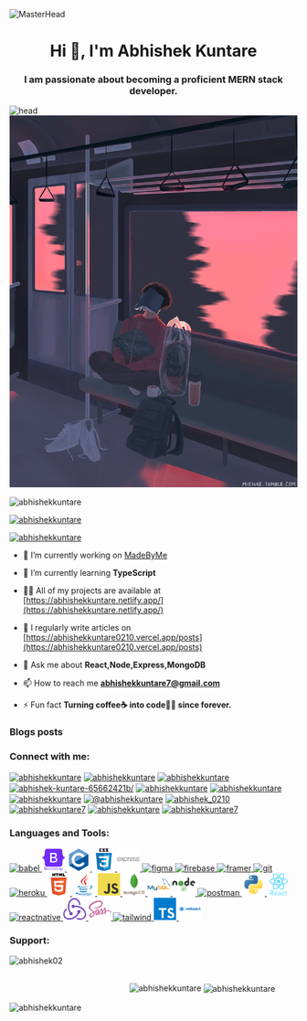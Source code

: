 ![MasterHead](https://images.unsplash.com/photo-1605379399843-5870eea9b74e?q=80&w=1798&auto=format&fit=crop&ixlib=rb-4.0.3&ixid=M3wxMjA3fDB8MHxwaG90by1wYWdlfHx8fGVufDB8fHx8fA%3D%3D)
<h1 align="center">Hi 👋, I'm Abhishek Kuntare</h1>
<h3 align="center">I am passionate about becoming a proficient MERN stack developer.</h3>
<img src="https://images.unsplash.com/photo-1544256718-3bcf237f3974?ixlib=rb-4.0.3&ixid=M3wxMjA3fDB8MHxwaG90by1wYWdlfHx8fGVufDB8fHx8fA%3D%3D&auto=format&fit=crop&w=2071&q=80" alt="head" >
<img src="https://raw.githubusercontent.com/ashuna-dev/ashuna-dev/main/github-readme-gif.gif" alt="head" >

<p align="left"> <img src="https://komarev.com/ghpvc/?username=abhishekkuntare&label=Profile%20views&color=0e75b6&style=flat" alt="abhishekkuntare" /> </p>

<p align="left"> <a href="https://github.com/ryo-ma/github-profile-trophy"><img src="https://github-profile-trophy.vercel.app/?username=abhishekkuntare" alt="abhishekkuntare" /></a> </p>

<p align="left"> <a href="https://twitter.com/abhishekkuntare" target="blank"><img src="https://img.shields.io/twitter/follow/abhishekkuntare?logo=twitter&style=for-the-badge" alt="abhishekkuntare" /></a> </p>

- 🔭 I’m currently working on [MadeByMe](https://madebyme.vercel.app/)

- 🌱 I’m currently learning **TypeScript**

- 👨‍💻 All of my projects are available at [https://abhishekkuntare.netlify.app/](https://abhishekkuntare.netlify.app/)

- 📝 I regularly write articles on [https://abhishekkuntare0210.vercel.app/posts](https://abhishekkuntare0210.vercel.app/posts)

- 💬 Ask me about **React,Node,Express,MongoDB**

- 📫 How to reach me **abhishekkuntare7@gmail.com**

- ⚡ Fun fact **Turning coffee☕ into code🧑‍💻 since forever.**

### Blogs posts
<!-- BLOG-POST-LIST:START -->
<!-- BLOG-POST-LIST:END -->

<h3 align="left">Connect with me:</h3>
<p align="left">
<a href="https://codepen.io/abhishekkuntare" target="blank"><img align="center" src="https://raw.githubusercontent.com/rahuldkjain/github-profile-readme-generator/master/src/images/icons/Social/codepen.svg" alt="abhishekkuntare" height="30" width="40" /></a>
<a href="https://dev.to/abhishekkuntare" target="blank"><img align="center" src="https://raw.githubusercontent.com/rahuldkjain/github-profile-readme-generator/master/src/images/icons/Social/devto.svg" alt="abhishekkuntare" height="30" width="40" /></a>
<a href="https://twitter.com/abhishekkuntare" target="blank"><img align="center" src="https://raw.githubusercontent.com/rahuldkjain/github-profile-readme-generator/master/src/images/icons/Social/twitter.svg" alt="abhishekkuntare" height="30" width="40" /></a>
<a href="https://linkedin.com/in/abhishek-kuntare-65662421b/" target="blank"><img align="center" src="https://raw.githubusercontent.com/rahuldkjain/github-profile-readme-generator/master/src/images/icons/Social/linked-in-alt.svg" alt="abhishek-kuntare-65662421b/" height="30" width="40" /></a>
<a href="https://codesandbox.com/abhishekkuntare" target="blank"><img align="center" src="https://raw.githubusercontent.com/rahuldkjain/github-profile-readme-generator/master/src/images/icons/Social/codesandbox.svg" alt="abhishekkuntare" height="30" width="40" /></a>
<a href="https://instagram.com/abhishekkuntare" target="blank"><img align="center" src="https://raw.githubusercontent.com/rahuldkjain/github-profile-readme-generator/master/src/images/icons/Social/instagram.svg" alt="abhishekkuntare" height="30" width="40" /></a>
<a href="https://www.behance.net/abhishekkuntare" target="blank"><img align="center" src="https://raw.githubusercontent.com/rahuldkjain/github-profile-readme-generator/master/src/images/icons/Social/behance.svg" alt="abhishekkuntare" height="30" width="40" /></a>
<a href="https://hashnode.com/@abhishekkuntare" target="blank"><img align="center" src="https://raw.githubusercontent.com/rahuldkjain/github-profile-readme-generator/master/src/images/icons/Social/hashnode.svg" alt="@abhishekkuntare" height="30" width="40" /></a>
<a href="https://www.codechef.com/users/abhishek_0210" target="blank"><img align="center" src="https://cdn.jsdelivr.net/npm/simple-icons@3.1.0/icons/codechef.svg" alt="abhishek_0210" height="30" width="40" /></a>
<a href="https://www.hackerrank.com/abhishekkuntare7" target="blank"><img align="center" src="https://raw.githubusercontent.com/rahuldkjain/github-profile-readme-generator/master/src/images/icons/Social/hackerrank.svg" alt="abhishekkuntare7" height="30" width="40" /></a>
<a href="https://www.leetcode.com/abhishekkuntare" target="blank"><img align="center" src="https://raw.githubusercontent.com/rahuldkjain/github-profile-readme-generator/master/src/images/icons/Social/leet-code.svg" alt="abhishekkuntare" height="30" width="40" /></a>
<a href="https://auth.geeksforgeeks.org/user/abhishekkuntare7" target="blank"><img align="center" src="https://raw.githubusercontent.com/rahuldkjain/github-profile-readme-generator/master/src/images/icons/Social/geeks-for-geeks.svg" alt="abhishekkuntare7" height="30" width="40" /></a>
</p>

<h3 align="left">Languages and Tools:</h3>
<p align="left"> <a href="https://babeljs.io/" target="_blank" rel="noreferrer"> <img src="https://www.vectorlogo.zone/logos/babeljs/babeljs-icon.svg" alt="babel" width="40" height="40"/> </a> <a href="https://getbootstrap.com" target="_blank" rel="noreferrer"> <img src="https://raw.githubusercontent.com/devicons/devicon/master/icons/bootstrap/bootstrap-plain-wordmark.svg" alt="bootstrap" width="40" height="40"/> </a> <a href="https://www.cprogramming.com/" target="_blank" rel="noreferrer"> <img src="https://raw.githubusercontent.com/devicons/devicon/master/icons/c/c-original.svg" alt="c" width="40" height="40"/> </a> <a href="https://www.w3schools.com/css/" target="_blank" rel="noreferrer"> <img src="https://raw.githubusercontent.com/devicons/devicon/master/icons/css3/css3-original-wordmark.svg" alt="css3" width="40" height="40"/> </a> <a href="https://expressjs.com" target="_blank" rel="noreferrer"> <img src="https://raw.githubusercontent.com/devicons/devicon/master/icons/express/express-original-wordmark.svg" alt="express" width="40" height="40"/> </a> <a href="https://www.figma.com/" target="_blank" rel="noreferrer"> <img src="https://www.vectorlogo.zone/logos/figma/figma-icon.svg" alt="figma" width="40" height="40"/> </a> <a href="https://firebase.google.com/" target="_blank" rel="noreferrer"> <img src="https://www.vectorlogo.zone/logos/firebase/firebase-icon.svg" alt="firebase" width="40" height="40"/> </a> <a href="https://www.framer.com/" target="_blank" rel="noreferrer"> <img src="https://www.vectorlogo.zone/logos/framer/framer-icon.svg" alt="framer" width="40" height="40"/> </a> <a href="https://git-scm.com/" target="_blank" rel="noreferrer"> <img src="https://www.vectorlogo.zone/logos/git-scm/git-scm-icon.svg" alt="git" width="40" height="40"/> </a> <a href="https://heroku.com" target="_blank" rel="noreferrer"> <img src="https://www.vectorlogo.zone/logos/heroku/heroku-icon.svg" alt="heroku" width="40" height="40"/> </a> <a href="https://www.w3.org/html/" target="_blank" rel="noreferrer"> <img src="https://raw.githubusercontent.com/devicons/devicon/master/icons/html5/html5-original-wordmark.svg" alt="html5" width="40" height="40"/> </a> <a href="https://www.java.com" target="_blank" rel="noreferrer"> <img src="https://raw.githubusercontent.com/devicons/devicon/master/icons/java/java-original.svg" alt="java" width="40" height="40"/> </a> <a href="https://developer.mozilla.org/en-US/docs/Web/JavaScript" target="_blank" rel="noreferrer"> <img src="https://raw.githubusercontent.com/devicons/devicon/master/icons/javascript/javascript-original.svg" alt="javascript" width="40" height="40"/> </a> <a href="https://www.mongodb.com/" target="_blank" rel="noreferrer"> <img src="https://raw.githubusercontent.com/devicons/devicon/master/icons/mongodb/mongodb-original-wordmark.svg" alt="mongodb" width="40" height="40"/> </a> <a href="https://www.mysql.com/" target="_blank" rel="noreferrer"> <img src="https://raw.githubusercontent.com/devicons/devicon/master/icons/mysql/mysql-original-wordmark.svg" alt="mysql" width="40" height="40"/> </a> <a href="https://nodejs.org" target="_blank" rel="noreferrer"> <img src="https://raw.githubusercontent.com/devicons/devicon/master/icons/nodejs/nodejs-original-wordmark.svg" alt="nodejs" width="40" height="40"/> </a> <a href="https://postman.com" target="_blank" rel="noreferrer"> <img src="https://www.vectorlogo.zone/logos/getpostman/getpostman-icon.svg" alt="postman" width="40" height="40"/> </a> <a href="https://www.python.org" target="_blank" rel="noreferrer"> <img src="https://raw.githubusercontent.com/devicons/devicon/master/icons/python/python-original.svg" alt="python" width="40" height="40"/> </a> <a href="https://reactjs.org/" target="_blank" rel="noreferrer"> <img src="https://raw.githubusercontent.com/devicons/devicon/master/icons/react/react-original-wordmark.svg" alt="react" width="40" height="40"/> </a> <a href="https://reactnative.dev/" target="_blank" rel="noreferrer"> <img src="https://reactnative.dev/img/header_logo.svg" alt="reactnative" width="40" height="40"/> </a> <a href="https://redux.js.org" target="_blank" rel="noreferrer"> <img src="https://raw.githubusercontent.com/devicons/devicon/master/icons/redux/redux-original.svg" alt="redux" width="40" height="40"/> </a> <a href="https://sass-lang.com" target="_blank" rel="noreferrer"> <img src="https://raw.githubusercontent.com/devicons/devicon/master/icons/sass/sass-original.svg" alt="sass" width="40" height="40"/> </a> <a href="https://tailwindcss.com/" target="_blank" rel="noreferrer"> <img src="https://www.vectorlogo.zone/logos/tailwindcss/tailwindcss-icon.svg" alt="tailwind" width="40" height="40"/> </a> <a href="https://www.typescriptlang.org/" target="_blank" rel="noreferrer"> <img src="https://raw.githubusercontent.com/devicons/devicon/master/icons/typescript/typescript-original.svg" alt="typescript" width="40" height="40"/> </a> <a href="https://webpack.js.org" target="_blank" rel="noreferrer"> <img src="https://raw.githubusercontent.com/devicons/devicon/d00d0969292a6569d45b06d3f350f463a0107b0d/icons/webpack/webpack-original-wordmark.svg" alt="webpack" width="40" height="40"/> </a> </p>

<h3 align="left">Support:</h3>
<p><a href="https://www.buymeacoffee.com/abhishek02"> <img align="left" src="https://cdn.buymeacoffee.com/buttons/v2/default-yellow.png" height="50" width="210" alt="abhishek02" /></a></p><br><br>

<p><img align="left" src="https://github-readme-stats.vercel.app/api/top-langs?username=abhishekkuntare&show_icons=true&locale=en&layout=compact" alt="abhishekkuntare" /></p>

<p>&nbsp;<img align="center" src="https://github-readme-stats.vercel.app/api?username=abhishekkuntare&show_icons=true&locale=en" alt="abhishekkuntare" /></p>

<p><img align="center" src="https://github-readme-streak-stats.herokuapp.com/?user=abhishekkuntare&" alt="abhishekkuntare" /></p>
